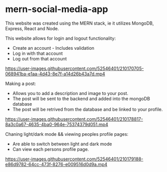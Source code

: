 # mern-social-media-app

This website was created using the MERN stack, ie it utilizes MongoDB, Express, React and Node.

This website allows for login and logout functionality:

 * Create an account - Includes validation
 * Log in with that account
 * Log out from that account

https://user-images.githubusercontent.com/52546401/210170705-068941ba-e1aa-4d43-8e7f-a14d26b43a7d.mp4

Making a post:
* Allows you to add a description and image to your post.
* The post will be sent to the backend and added into the mongoDB database
* The post will be retrived from the database and be linked to your profile.

https://user-images.githubusercontent.com/52546401/210178817-8a3c0a67-4635-4ba0-964e-75374379d051.mp4


Chaning light/dark mode && viewing peoples profile pages:
* Are able to switch between light and dark mode
* Can view each persons profile page.

https://user-images.githubusercontent.com/52546401/210179188-e86d9782-64cc-473f-8276-e009516d0d9a.mp4

